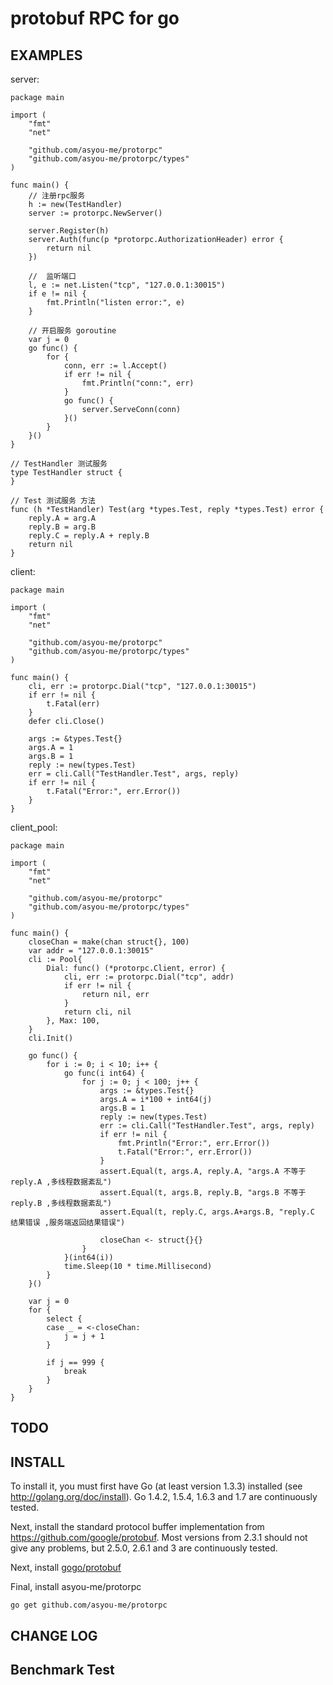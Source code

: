 # protobuf RPC for go


## EXAMPLES
server:
```
package main

import (
	"fmt"
	"net"

	"github.com/asyou-me/protorpc"
	"github.com/asyou-me/protorpc/types"
)

func main() {
	// 注册rpc服务
	h := new(TestHandler)
	server := protorpc.NewServer()

	server.Register(h)
	server.Auth(func(p *protorpc.AuthorizationHeader) error {
		return nil
	})

	//  监听端口
	l, e := net.Listen("tcp", "127.0.0.1:30015")
	if e != nil {
		fmt.Println("listen error:", e)
	}

	// 开启服务 goroutine
	var j = 0
	go func() {
		for {
			conn, err := l.Accept()
			if err != nil {
				fmt.Println("conn:", err)
			}
			go func() {
				server.ServeConn(conn)
			}()
		}
	}()
}

// TestHandler 测试服务
type TestHandler struct {
}

// Test 测试服务 方法
func (h *TestHandler) Test(arg *types.Test, reply *types.Test) error {
	reply.A = arg.A
	reply.B = arg.B
	reply.C = reply.A + reply.B
	return nil
}
```

client:
```
package main

import (
	"fmt"
	"net"

	"github.com/asyou-me/protorpc"
	"github.com/asyou-me/protorpc/types"
)

func main() {
	cli, err := protorpc.Dial("tcp", "127.0.0.1:30015")
	if err != nil {
		t.Fatal(err)
	}
	defer cli.Close()

	args := &types.Test{}
	args.A = 1
	args.B = 1
	reply := new(types.Test)
	err = cli.Call("TestHandler.Test", args, reply)
	if err != nil {
		t.Fatal("Error:", err.Error())
	}
}
```

client_pool:
```
package main

import (
	"fmt"
	"net"

	"github.com/asyou-me/protorpc"
	"github.com/asyou-me/protorpc/types"
)

func main() {
	closeChan = make(chan struct{}, 100)
	var addr = "127.0.0.1:30015"
	cli := Pool{
		Dial: func() (*protorpc.Client, error) {
			cli, err := protorpc.Dial("tcp", addr)
			if err != nil {
				return nil, err
			}
			return cli, nil
		}, Max: 100,
	}
	cli.Init()

	go func() {
		for i := 0; i < 10; i++ {
			go func(i int64) {
				for j := 0; j < 100; j++ {
					args := &types.Test{}
					args.A = i*100 + int64(j)
					args.B = 1
					reply := new(types.Test)
					err := cli.Call("TestHandler.Test", args, reply)
					if err != nil {
						fmt.Println("Error:", err.Error())
						t.Fatal("Error:", err.Error())
					}
					assert.Equal(t, args.A, reply.A, "args.A 不等于 reply.A ,多线程数据紊乱")
					assert.Equal(t, args.B, reply.B, "args.B 不等于 reply.B ,多线程数据紊乱")
					assert.Equal(t, reply.C, args.A+args.B, "reply.C 结果错误 ,服务端返回结果错误")

					closeChan <- struct{}{}
				}
			}(int64(i))
			time.Sleep(10 * time.Millisecond)
		}
	}()

	var j = 0
	for {
		select {
		case _ = <-closeChan:
			j = j + 1
		}

		if j == 999 {
			break
		}
	}
}
```

## TODO

## INSTALL
To install it, you must first have Go (at least version 1.3.3) installed (see http://golang.org/doc/install). Go 1.4.2, 1.5.4, 1.6.3 and 1.7 are continuously tested.

Next, install the standard protocol buffer implementation from https://github.com/google/protobuf. Most versions from 2.3.1 should not give any problems, but 2.5.0, 2.6.1 and 3 are continuously tested.

Next, install [gogo/protobuf](https://github.com/gogo/protobuf)

Final, install asyou-me/protorpc
```
go get github.com/asyou-me/protorpc
```

## CHANGE LOG

## Benchmark Test

